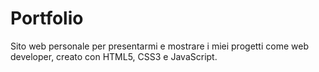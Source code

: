 # Portfolio
Sito web personale per presentarmi e mostrare i miei progetti come web developer, creato con HTML5, CSS3 e JavaScript.
